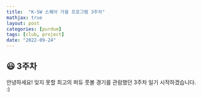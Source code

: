 ```yaml
---
title:  "K-SW 스퀘어 가을 프로그램 3주차"
mathjax: true
layout: post
categories: [purdue]
tags: [club, project]
date: "2022-09-24"
---
```


## 😃 3주차

안녕하세요! 잊지 못할 최고의 퍼듀 풋볼 경기를 관람했던 3주차 일기 시작하겠습니다. :)
